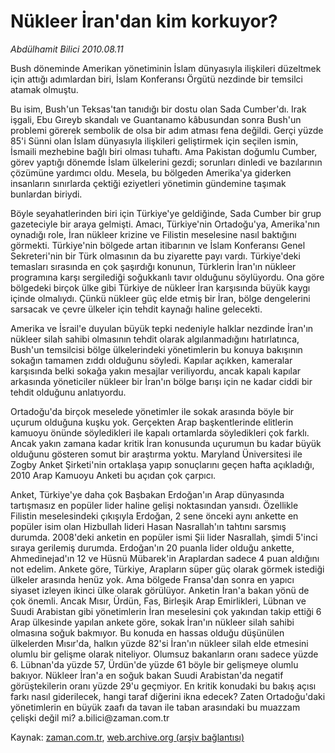 # Nükleer İran'dan kim korkuyor?

*Abdülhamit Bilici 2010.08.11*

<td class="columnist-detail">
<p>Bush döneminde Amerikan yönetiminin İslam dünyasıyla ilişkileri düzeltmek için attığı adımlardan biri, İslam Konferansı Örgütü nezdinde bir temsilci atamak olmuştu.</p>
<p>
<div id="haberMetinDiv">
<p>Bu isim, Bush'un Teksas'tan tanıdığı bir dostu olan Sada Cumber'dı. Irak işgali, Ebu Gıreyb skandalı ve Guantanamo kâbusundan sonra Bush'un problemi görerek sembolik de olsa bir adım atması fena değildi. Gerçi yüzde 85'i Sünni olan İslam dünyasıyla ilişkileri geliştirmek için seçilen ismin, İsmaili mezhebine bağlı biri olması tuhaftı. Ama Pakistan doğumlu Cumber, görev yaptığı dönemde İslam ülkelerini gezdi; sorunları dinledi ve bazılarının çözümüne yardımcı oldu. Mesela, bu bölgeden Amerika'ya giderken insanların sınırlarda çektiği eziyetleri yönetimin gündemine taşımak bunlardan biriydi.
<p>Böyle seyahatlerinden biri için Türkiye'ye geldiğinde, Sada Cumber bir grup gazeteciyle bir araya gelmişti. Amacı, Türkiye'nin Ortadoğu'ya, Amerika'nın oynadığı role, İran nükleer krizine ve Filistin meselesine nasıl baktığını görmekti. Türkiye'nin bölgede artan itibarının ve İslam Konferansı Genel Sekreteri'nin bir Türk olmasının da bu ziyarette payı vardı. Türkiye'deki temasları sırasında en çok şaşırdığı konunun, Türklerin İran'ın nükleer programına karşı sergilediği soğukkanlı tavır olduğunu söylüyordu. Ona göre bölgedeki birçok ülke gibi Türkiye de nükleer İran karşısında büyük kaygı içinde olmalıydı. Çünkü nükleer güç elde etmiş bir İran, bölge dengelerini sarsacak ve çevre ülkeler için tehdit kaynağı haline gelecekti.
<p>Amerika ve İsrail'e duyulan büyük tepki nedeniyle halklar nezdinde İran'ın nükleer silah sahibi olmasının tehdit olarak algılanmadığını hatırlatınca, Bush'un temsilcisi bölge ülkelerindeki yönetimlerin bu konuya bakışının sokağın tamamen zıddı olduğunu söyledi. Kapılar açıkken, kameralar karşısında belki sokağa yakın mesajlar veriliyordu, ancak kapalı kapılar arkasında yöneticiler nükleer bir İran'ın bölge barışı için ne kadar ciddi bir tehdit olduğunu anlatıyordu.
<p>Ortadoğu'da birçok meselede yönetimler ile sokak arasında böyle bir uçurum olduğuna kuşku yok. Gerçekten Arap başkentlerinde elitlerin kamuoyu önünde söyledikleri ile kapalı ortamlarda söyledikleri çok farklı. Ancak yakın zamana kadar kritik İran konusunda uçurumun bu kadar büyük olduğunu gösteren somut bir araştırma yoktu. Maryland Üniversitesi ile Zogby Anket Şirketi'nin ortaklaşa yapıp sonuçlarını geçen hafta açıkladığı, 2010 Arap Kamuoyu Anketi bu açıdan çok çarpıcı.
<p>Anket, Türkiye'ye daha çok Başbakan Erdoğan'ın Arap dünyasında tartışmasız en popüler lider haline gelişi noktasından yansıdı. Özellikle Filistin meselesindeki çıkışıyla Erdoğan, 2 sene önceki aynı ankette en popüler isim olan Hizbullah lideri Hasan Nasrallah'ın tahtını sarsmış durumda. 2008'deki anketin en popüler ismi Şii lider Nasrallah, şimdi 5'inci sıraya gerilemiş durumda. Erdoğan'ın 20 puanla lider olduğu ankette, Ahmedinejad'ın 12 ve Hüsnü Mübarek'in Araplardan sadece 4 puan aldığını not edelim. Ankete göre, Türkiye, Arapların süper güç olarak görmek istediği ülkeler arasında henüz yok. Ama bölgede Fransa'dan sonra en yapıcı siyaset izleyen ikinci ülke olarak görülüyor. Anketin İran'a bakan yönü de çok önemli. Ancak Mısır, Ürdün, Fas, Birleşik Arap Emirlikleri, Lübnan ve Suudi Arabistan gibi yönetimlerin İran meselesini çok yakından takip ettiği 6 Arap ülkesinde yapılan ankete göre, sokak İran'ın nükleer silah sahibi olmasına soğuk bakmıyor. Bu konuda en hassas olduğu düşünülen ülkelerden Mısır'da, halkın yüzde 82'si İran'ın nükleer silah elde etmesini olumlu bir gelişme olarak niteliyor. Olumsuz bakanların oranı sadece yüzde 6. Lübnan'da yüzde 57, Ürdün'de yüzde 61 böyle bir gelişmeye olumlu bakıyor. Nükleer İran'a en soğuk bakan Suudi Arabistan'da negatif görüştekilerin oranı yüzde 29'u geçmiyor. En kritik konudaki bu bakış açısı farkı nasıl giderilecek, hangi taraf diğerini ikna edecek? Zaten Ortadoğu'daki yönetimlerin en büyük zaafı da tavan ile taban arasındaki bu muazzam çelişki değil mi? a.bilici@zaman.com.tr </p></p></p></p></p></div>
</p>
<a href="http://web.archive.org/web/20110104225242/mailto:a.bilici@zaman.com.tr">
</a></td>

Kaynak: [zaman.com.tr](http://zaman.com.tr/yazar.do?yazino=1014625), [web.archive.org (arşiv bağlantısı)](http://web.archive.org/web/20110104225242/http://www.zaman.com.tr/yazar.do?yazino=1014625)
